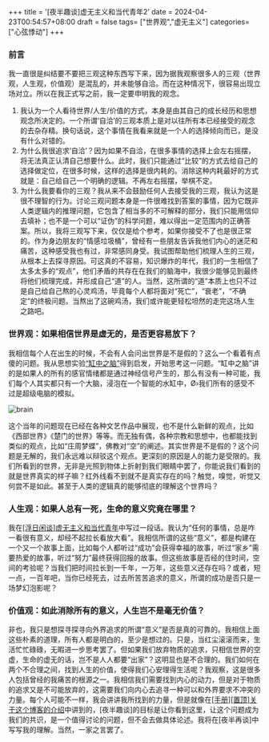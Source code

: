 +++
title = '[夜半趣谈]虚无主义和当代青年2'
date = 2024-04-23T00:54:57+08:00
draft = false
tags= ["世界观","虚无主义"]
categories=["心弦悸动"]
+++

### 前言
我一直很是纠结要不要把三观这种东西写下来，因为据我观察很多人的三观（世界观，人生观，价值观）是混乱的，并未能够自洽。而在这种情况下，很容易出现立场对立。所以在我正式写之前，我一定要申明我的观念。
1. 我认为一个人看待世界/人生/价值的方式，本身是由其自己的成长经历和思想观念所决定的。一个所谓‘自洽’的三观本质上是对以往所有本已经接受的观念的去杂存精。换句话说，这个事情在我看来就是一个人的选择倾向而已，是没有什么对错的。
2. 为什么我很追求‘自洽’？因为如果不自洽，在很多事情的选择上会左右摇摆，将无法真正认清自己想要什么。此时，我们只能通过“比较”的方式去给自己的选择做定位，在很多时候，这样的选择是很内耗的。消除这种内耗最好的方式就是：自己给自己一个明确的逻辑。不再左右摇摆，举棋不定。
3. 为什么我要看你的三观？我从来不会鼓励任何人去接受我的三观，我认为这是很不理智的行为。讨论三观问题本身是一件很难找到答案的事情，因为它既非人类逻辑内的推理问题，它包含了相当多的不可解释的部分，我们只能用信仰去填补；也不是一个可以“证伪”的科学问题，难以得出一定范围内的正确答案。所以，我将三观写下来，仅仅是给个参考，如果你接受不了也是很正常的。作为身边朋友的“情感垃圾桶”，曾经有一些朋友告诉我他们内心的迷茫和痛苦，这种感受我也有过，非常感同身受。我试图帮助他们梳理人生的三观，从根本上去探寻原因。可这真的不容易，知识爆炸的年代，我们的一生相信了太多太多的“观点”，他们矛盾的共存在在我们的脑海中，我很少能够见到最终将他们梳理完成，并形成自己“道”的人。当然，这所谓的“道”本质上也只不过是自己给自己熬的心灵鸡汤，毕竟每个人都将面对“死亡”，“衰老”，“不确定”的终极问题。当熬出了这碗鸡汤，我们或许能更轻松坦然的走完这场人生之路吧。  

### 世界观：如果相信世界是虚无的，是否更容易放下？
我相信每个人在出生的时候，不会有人会问出世界是不是假的？这么一个看着有点傻的问题。我从思想实验[“缸中之脑”](https://zh.wikipedia.org/zh-sg/%E7%BC%B8%E4%B8%AD%E4%B9%8B%E8%84%91)得到启发，开始思考这一问题。“缸中之脑”讲的是如果人的所有的感官情绪都是通过神经信号产生的，那么有没有一种可能，我们每个人其实都只有一个大脑，浸泡在一个智能的水缸中，Ø›我们所有的感受不过是超级电脑的模拟。  

![brain](https://cdn.jsdelivr.net/gh/liuzehao/PictureManager/lib/brain.png)

这个当年的问题现在已经在各种文艺作品中展现，也不是什么新鲜的观点，比如《西部世界》《楚门的世界》等等。而无独有偶，各种宗教和思想中，也都能找到类似的观点，比如“庄周梦蝶”，佛教对“空”的阐述。其实世界是不是假的？这个问题是无解的，我们永远难以辩驳这个观点。更深刻的原因是人的能力是受限的。我们所看到的世界，无非是光照到物体上折射到我们眼睛中罢了，你能说我们看到的就是世界真实的样子嘛？红外线看不到就不是真实存在的吗？触觉，嗅觉，听觉又何尝不是如此。甚至于人类的逻辑真的能够彻底的理解这个世界吗？  

### 人生观：如果人总有一死，生命的意义究竟在哪里？
我在[[浮日闲谈]虚无主义和当代青年](https://mentalflowing.com/posts/xuwu/)中写过一段话。我认为“任何的事情，总是咋一看很有意义，却经不起拉长看放大看”。我相信所谓的这些“意义”，都是构建在一个又一个故事上面，比如每个人都听过“成功”会获得幸福的故事，听过“家乡”需要热爱的故事，听过“努力”最终获得回报的故事。但这些故事是否经的住时间，空间的考验呢？当我们把时间拉长到一千年，一万年，这些意义还存在吗？或者，短一点，一百年吧，当你已经死去，过去所苦苦追求的意义，所谓的成功是否只是一场梦幻泡影呢？  

### 价值观：如此消除所有的意义，人生岂不是毫无价值？
非也，我只是想探寻探寻向外界追求的所谓“意义”是否是真的可靠的。我相信上面这些朴素的道理，所有人都是明白的，至少是想过的。只是，当红尘滚滚而来，生活忙忙碌碌，无暇进一步思考罢了。但如果我们放弃物质的追求，只相信世界的空虚，生命的虚无的话，岂不是人人都要“出家”？这明显也是不合理的。我们如何在两个不合理之间，找到人生的价值，使得我们心安理得生活呢？我观察，这是很多人包括曾经的我痛苦的根源之一。我相信我们需要找到内心的动力，但是对于物质的追求又是不可能放弃的，这需要我们向内心去追寻一种可以和外界要求不冲突的力量。每个人可能不一样，我会讲讲我所找到的力量，但是就像在[[手册][置顶]关于这个博客的介绍](https://mentalflowing.com/posts/aboutblog/)中讲到的，[夜半趣谈]的目标是让你看到这里，让这个问题成为我们的共识，是一个值得讨论的问题，但不会去做具体论述。我将在[夜半再谈]中写写我的理解。当然，一家之言罢了。  